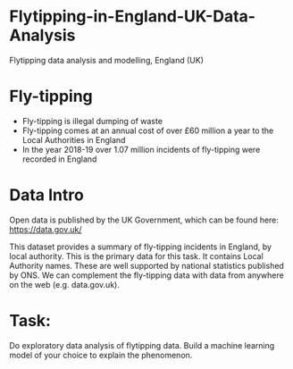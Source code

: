 # Flytipping-in-England-UK-Data-Analysis
Flytipping data analysis and modelling, England (UK)

# Fly-tipping
- Fly-tipping is illegal dumping of waste
- Fly-tipping comes at an annual cost of over £60 million a year to the Local Authorities in England
- In the year 2018-19 over 1.07 million incidents of fly-tipping were recorded in England

# Data Intro
Open data is published by the UK Government, which can be found here:
https://data.gov.uk/

This dataset provides a summary of fly-tipping incidents in England, by local
authority. This is the primary data for this task. It contains Local Authority names. These are well supported by national statistics published by ONS. We can complement the fly-tipping data with data from anywhere on the web (e.g. data.gov.uk).

# Task:
Do exploratory data analysis of flytipping data. Build a machine learning model of your choice to explain the phenomenon.

